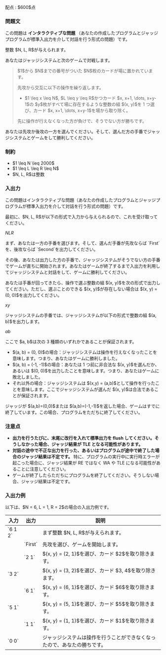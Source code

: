 
<div>

<span>

<span>

<p>
配点 : $600$点
</p>

<div>

<section>

### **問題文**

<p>
この問題は 
<strong>
インタラクティブな問題
</strong>
（あなたの作成したプログラムとジャッジプログラムが標準入出力を介して対話を行う形式の問題）です。
</p>

<p>
整数 $N, L, R$が与えられます。

あなたはジャッジシステムと次のゲームで対戦します。
</p>

<blockquote>

<p>
$1$から $N$までの番号がついた $N$枚のカードが場に置かれています。

先攻から交互に以下の操作を繰り返します。
</p>

<ul>

<li>
$1 \leq x \leq N$, $L \leq y \leq R$かつカード $x, x+1, \dots, x+y-1$の $y$枚がすべて場に存在するような整数の組 $(x, y)$を 1 つ選び、カード $x, x+1, \dots, x+y-1$を場から取り除く。
</li>

</ul>

<p>
先に操作が行えなくなった方が負けで、そうでない方が勝ちです。
</p>

</blockquote>

<p>
あなたは先攻か後攻の一方を選んでください。そして、選んだ方の手番でジャッジシステムとゲームをして勝利してください。
</p>

</section>

</div>

<div>

<section>

### **制約**

<ul>

<li>
$1 \leq N \leq 2000$
</li>

<li>
$1 \leq L \leq R \leq N$
</li>

<li>
$N, L, R$は整数
</li>

</ul>

</section>

</div>

<div>

<section>

### **入出力**

<p>
この問題はインタラクティブな問題（あなたの作成したプログラムとジャッジプログラムが標準入出力を介して対話を行う形式の問題）です。
</p>

<p>
最初に、$N, L, R$が以下の形式で入力から与えられるので、これを受け取ってください。
</p>

<div>

$N$$L$$R$
</div>

<p>
まず、あなたは一方の手番を選びます。そして、選んだ手番が先攻ならば `First`を、後攻ならば `Second`を出力してください。
</p>

<p>
その後、あなたは出力した方の手番で、ジャッジシステムがそうでない方の手番でゲームが直ちに開始されます。あなたはゲームが終了するまで入出力を利用してジャッジシステムと対話をして、ゲームに勝利してください。
</p>

<p>
あなたは手番が回ってきたら、操作で選ぶ整数の組 $(x, y)$を次の形式で出力してください。ただし、選ぶことのできる $(x, y)$が存在しない場合は $(x, y) = (0, 0)$を出力してください。
</p>

<div>

$x$$y$
</div>

<p>
ジャッジシステムの手番では、ジャッジシステムが以下の形式で整数の組 $(a, b)$を出力します。
</p>

<div>

$a$$b$
</div>

<p>
ここで $a, b$は次の 3 種類のいずれかであることが保証されます。
</p>

<ul>

<li>
$(a, b) = (0, 0)$の場合：ジャッジシステムは操作を行えなくなったことを意味します。つまり、あなたはゲームに勝利しました。
</li>

<li>
$(a, b) = (-1, -1)$の場合：あなたは 1 つ前に非合法な $(x, y)$を選んだか、あるいは $(0, 0)$を出力したことを意味します。つまり、あなたはゲームに敗北しました。
</li>

<li>
それ以外の場合：ジャッジシステムは $(x,y) = (a,b)$として操作を行ったことを意味します。ここでジャッジシステムが選んだ $(x, y)$は合法であることが保証されます。
</li>

</ul>

<p>
ジャッジが $(a,b)=(0,0)$または $(a,b)=(-1,-1)$を返した場合、ゲームはすでに終了しています。この場合、プログラムをただちに終了してください。
</p>

</section>

</div>

<div>

<section>

### **注意点**

<ul>

<li>

<span>

<strong>
出力を行うたびに、末尾に改行を入れて標準出力を flush してください。そうしなかった場合、ジャッジ結果が 
<span>
TLE
</span>
となる可能性があります。
</strong>

</span>

</li>

<li>

<strong>
対話の途中で不正な出力を行った、あるいはプログラムが途中で終了した場合のジャッジ結果は不定です。
</strong>
特に、プログラムの実行中に実行時エラーが起こった場合に、ジャッジ結果が 
<span>
RE
</span>
ではなく 
<span>
WA
</span>
や 
<span>
TLE
</span>
になる可能性があることに注意してください。
</li>

<li>
ゲームが終了したらただちにプログラムを終了してください。そうしない場合、ジャッジ結果は不定です。
</li>

</ul>

</section>

</div>

<div>

<section>

### **入出力例**

<p>
以下は、$N = 6, L = 1, R = 2$の場合の入出力例です。
</p>

<table>

<thead>

<tr>

<th>
入力
</th>

<th>
出力
</th>

<th>
説明
</th>

</tr>

</thead>

<tbody>

<tr>

<td>
`6 1 2`
</td>

<td>

</td>

<td>
まず整数 $N, L, R$が与えられます。
</td>

</tr>

<tr>

<td>

</td>

<td>
`First`
</td>

<td>
先攻を選び、ゲームを開始します。
</td>

</tr>

<tr>

<td>

</td>

<td>
`2 1`
</td>

<td>
$(x, y) = (2, 1)$を選び、カード $2$を取り除きます。
</td>

</tr>

<tr>

<td>
`3 2`
</td>

<td>

</td>

<td>
$(x, y) = (3, 2)$を選び、カード $3, 4$を取り除きます。
</td>

</tr>

<tr>

<td>

</td>

<td>
`6 1`
</td>

<td>
$(x, y) = (6, 1)$を選び、カード $6$を取り除きます。
</td>

</tr>

<tr>

<td>
`5 1`
</td>

<td>

</td>

<td>
$(x, y) = (5, 1)$を選び、カード $5$を取り除きます。
</td>

</tr>

<tr>

<td>

</td>

<td>
`1 1`
</td>

<td>
$(x, y) = (1, 1)$を選び、カード $1$を取り除きます。
</td>

</tr>

<tr>

<td>
`0 0`
</td>

<td>

</td>

<td>
ジャッジシステムは操作を行うことができなくなったので、あなたの勝ちです。
</td>

</tr>

</tbody>

</table>

</section>

</div>

</span>

</span>

</div>
